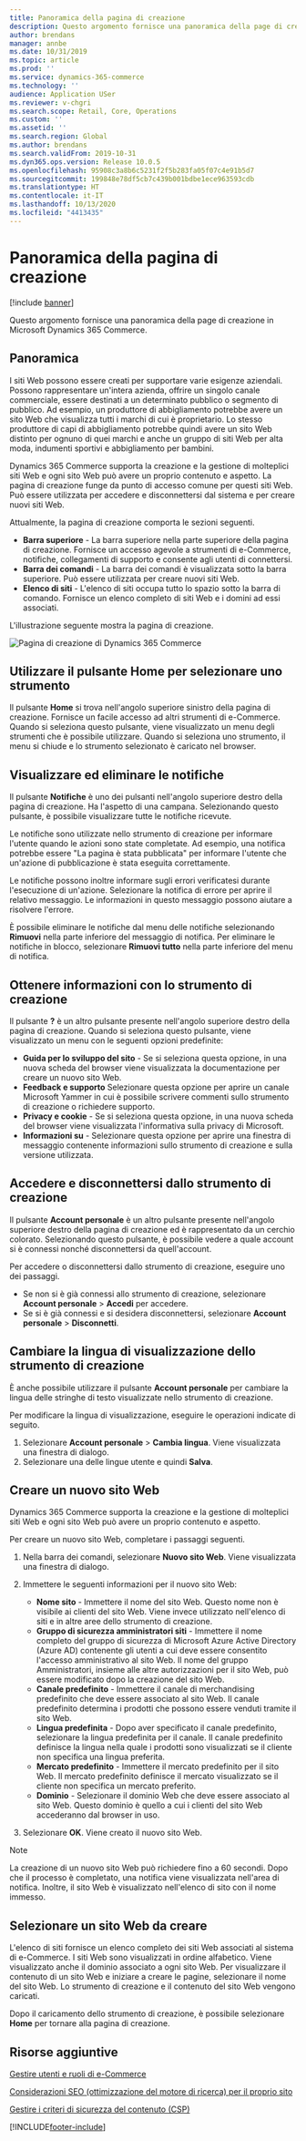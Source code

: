 ```yaml
---
title: Panoramica della pagina di creazione
description: Questo argomento fornisce una panoramica della page di creazione in Microsoft Dynamics 365 Commerce.
author: brendans
manager: annbe
ms.date: 10/31/2019
ms.topic: article
ms.prod: ''
ms.service: dynamics-365-commerce
ms.technology: ''
audience: Application USer
ms.reviewer: v-chgri
ms.search.scope: Retail, Core, Operations
ms.custom: ''
ms.assetid: ''
ms.search.region: Global
ms.author: brendans
ms.search.validFrom: 2019-10-31
ms.dyn365.ops.version: Release 10.0.5
ms.openlocfilehash: 95908c3a8b6c5231f2f5b283fa05f07c4e91b5d7
ms.sourcegitcommit: 199848e78df5cb7c439b001bdbe1ece963593cdb
ms.translationtype: HT
ms.contentlocale: it-IT
ms.lasthandoff: 10/13/2020
ms.locfileid: "4413435"
---
```

# <a name="authoring-page-overview"></a>Panoramica della pagina di creazione

  
 [!include [banner](includes/banner.md)]

Questo argomento fornisce una panoramica della page di creazione in Microsoft Dynamics 365 Commerce.

## <a name="overview"></a>Panoramica

I siti Web possono essere creati per supportare varie esigenze aziendali. Possono rappresentare un'intera azienda, offrire un singolo canale commerciale, essere destinati a un determinato pubblico o segmento di pubblico. Ad esempio, un produttore di abbigliamento potrebbe avere un sito Web che visualizza tutti i marchi di cui è proprietario. Lo stesso produttore di capi di abbigliamento potrebbe quindi avere un sito Web distinto per ognuno di quei marchi e anche un gruppo di siti Web per alta moda, indumenti sportivi e abbigliamento per bambini.

Dynamics 365 Commerce supporta la creazione e la gestione di molteplici siti Web e ogni sito Web può avere un proprio contenuto e aspetto. La pagina di creazione funge da punto di accesso comune per questi siti Web. Può essere utilizzata per accedere e disconnettersi dal sistema e per creare nuovi siti Web.

Attualmente, la pagina di creazione comporta le sezioni seguenti.

- **Barra superiore** - La barra superiore nella parte superiore della pagina di creazione. Fornisce un accesso agevole a strumenti di e-Commerce, notifiche, collegamenti di supporto e consente agli utenti di connettersi.
- **Barra dei comandi** - La barra dei comandi è visualizzata sotto la barra superiore. Può essere utilizzata per creare nuovi siti Web.
- **Elenco di siti** - L'elenco di siti occupa tutto lo spazio sotto la barra di comando. Fornisce un elenco completo di siti Web e i domini ad essi associati.

L'illustrazione seguente mostra la pagina di creazione.

![Pagina di creazione di Dynamics 365 Commerce](../commerce/media/authoring_tools_01.png)

## <a name="use-the-home-button-to-select-a-tool"></a>Utilizzare il pulsante Home per selezionare uno strumento

Il pulsante **Home** si trova nell'angolo superiore sinistro della pagina di creazione. Fornisce un facile accesso ad altri strumenti di e-Commerce. Quando si seleziona questo pulsante, viene visualizzato un menu degli strumenti che è possibile utilizzare. Quando si seleziona uno strumento, il menu si chiude e lo strumento selezionato è caricato nel browser.

## <a name="view-and-clear-notifications"></a>Visualizzare ed eliminare le notifiche

Il pulsante **Notifiche** è uno dei pulsanti nell'angolo superiore destro della pagina di creazione. Ha l'aspetto di una campana. Selezionando questo pulsante, è possibile visualizzare tutte le notifiche ricevute.

Le notifiche sono utilizzate nello strumento di creazione per informare l'utente quando le azioni sono state completate. Ad esempio, una notifica potrebbe essere "La pagina è stata pubblicata" per informare l'utente che un'azione di pubblicazione è stata eseguita correttamente.

Le notifiche possono inoltre informare sugli errori verificatesi durante l'esecuzione di un'azione. Selezionare la notifica di errore per aprire il relativo messaggio. Le informazioni in questo messaggio possono aiutare a risolvere l'errore.

È possibile eliminare le notifiche dal menu delle notifiche selezionando **Rimuovi** nella parte inferiore del messaggio di notifica. Per eliminare le notifiche in blocco, selezionare **Rimuovi tutto** nella parte inferiore del menu di notifica.

## <a name="get-help-with-the-authoring-tool"></a>Ottenere informazioni con lo strumento di creazione

Il pulsante **?** è un altro pulsante presente nell'angolo superiore destro della pagina di creazione. Quando si seleziona questo pulsante, viene visualizzato un menu con le seguenti opzioni predefinite:

- **Guida per lo sviluppo del sito** - Se si seleziona questa opzione, in una nuova scheda del browser viene visualizzata la documentazione per creare un nuovo sito Web.
- **Feedback e supporto** Selezionare questa opzione per aprire un canale Microsoft Yammer in cui è possibile scrivere commenti sullo strumento di creazione o richiedere supporto.
- **Privacy e cookie** - Se si seleziona questa opzione, in una nuova scheda del browser viene visualizzata l'informativa sulla privacy di Microsoft.
- **Informazioni su** - Selezionare questa opzione per aprire una finestra di messaggio contenente informazioni sullo strumento di creazione e sulla versione utilizzata.

## <a name="sign-in-to-and-out-of-the-authoring-tool"></a>Accedere e disconnettersi dallo strumento di creazione

Il pulsante **Account personale** è un altro pulsante presente nell'angolo superiore destro della pagina di creazione ed è rappresentato da un cerchio colorato. Selezionando questo pulsante, è possibile vedere a quale account si è connessi nonché disconnettersi da quell'account.

Per accedere o disconnettersi dallo strumento di creazione, eseguire uno dei passaggi.

- Se non si è già connessi allo strumento di creazione, selezionare **Account personale** \> **Accedi** per accedere.
- Se si è già connessi e si desidera disconnettersi, selezionare **Account personale** \> **Disconnetti**.

## <a name="change-the-display-language-of-the-authoring-tool"></a>Cambiare la lingua di visualizzazione dello strumento di creazione

È anche possibile utilizzare il pulsante **Account personale** per cambiare la lingua delle stringhe di testo visualizzate nello strumento di creazione.

Per modificare la lingua di visualizzazione, eseguire le operazioni indicate di seguito.

1. Selezionare **Account personale** \> **Cambia lingua**. Viene visualizzata una finestra di dialogo.
1. Selezionare una delle lingue utente e quindi **Salva**.

## <a name="create-a-new-website"></a>Creare un nuovo sito Web

Dynamics 365 Commerce supporta la creazione e la gestione di molteplici siti Web e ogni sito Web può avere un proprio contenuto e aspetto.

Per creare un nuovo sito Web, completare i passaggi seguenti.

1. Nella barra dei comandi, selezionare **Nuovo sito Web**. Viene visualizzata una finestra di dialogo.
2. Immettere le seguenti informazioni per il nuovo sito Web:

    - **Nome sito** - Immettere il nome del sito Web. Questo nome non è visibile ai clienti del sito Web. Viene invece utilizzato nell'elenco di siti e in altre aree dello strumento di creazione.
    - **Gruppo di sicurezza amministratori siti** - Immettere il nome completo del gruppo di sicurezza di Microsoft Azure Active Directory (Azure AD) contenente gli utenti a cui deve essere consentito l'accesso amministrativo al sito Web. Il nome del gruppo Amministratori, insieme alle altre autorizzazioni per il sito Web, può essere modificato dopo la creazione del sito Web.
    - **Canale predefinito** - Immettere il canale di merchandising predefinito che deve essere associato al sito Web. Il canale predefinito determina i prodotti che possono essere venduti tramite il sito Web.
    - **Lingua predefinita** - Dopo aver specificato il canale predefinito, selezionare la lingua predefinita per il canale. Il canale predefinito definisce la lingua nella quale i prodotti sono visualizzati se il cliente non specifica una lingua preferita.
    - **Mercato predefinito** - Immettere il mercato predefinito per il sito Web. Il mercato predefinito definisce il mercato visualizzato se il cliente non specifica un mercato preferito.
    - **Dominio** - Selezionare il dominio Web che deve essere associato al sito Web. Questo dominio è quello a cui i clienti del sito Web accederanno dal browser in uso.

1. Selezionare **OK**. Viene creato il nuovo sito Web.

> [!NOTE]
> La creazione di un nuovo sito Web può richiedere fino a 60 secondi. Dopo che il processo è completato, una notifica viene visualizzata nell'area di notifica. Inoltre, il sito Web è visualizzato nell'elenco di sito con il nome immesso.

## <a name="select-a-website-to-author"></a>Selezionare un sito Web da creare

L'elenco di siti fornisce un elenco completo dei siti Web associati al sistema di e-Commerce. I siti Web sono visualizzati in ordine alfabetico. Viene visualizzato anche il dominio associato a ogni sito Web. Per visualizzare il contenuto di un sito Web e iniziare a creare le pagine, selezionare il nome del sito Web. Lo strumento di creazione e il contenuto del sito Web vengono caricati.

Dopo il caricamento dello strumento di creazione, è possibile selezionare **Home** per tornare alla pagina di creazione.

## <a name="additional-resources"></a>Risorse aggiuntive

[Gestire utenti e ruoli di e-Commerce](manage-ecommerce-users-roles.md)

[Considerazioni SEO (ottimizzazione del motore di ricerca) per il proprio sito](search-engine-optimization-considerations.md)

[Gestire i criteri di sicurezza del contenuto (CSP)](manage-csp.md)


[!INCLUDE[footer-include](../includes/footer-banner.md)]
